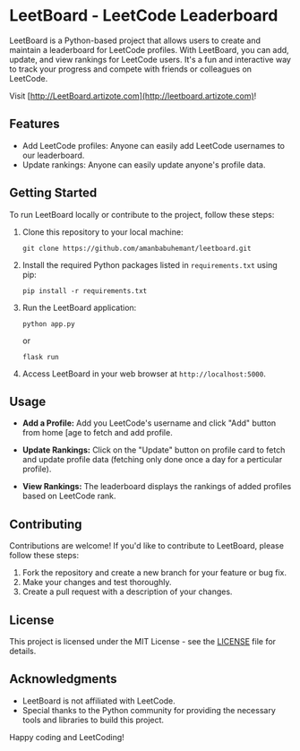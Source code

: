 # LeetBoard - LeetCode Leaderboard

LeetBoard is a Python-based project that allows users to create and maintain a leaderboard for LeetCode profiles. With LeetBoard, you can add, update, and view rankings for LeetCode users. It's a fun and interactive way to track your progress and compete with friends or colleagues on LeetCode.

Visit [http://LeetBoard.artizote.com](http://leetboard.artizote.com)!

## Features

- Add LeetCode profiles: Anyone can easily add LeetCode usernames to our leaderboard.
- Update rankings: Anyone can easily update anyone's profile data.

## Getting Started

To run LeetBoard locally or contribute to the project, follow these steps:

1. Clone this repository to your local machine:

   ```shell
   git clone https://github.com/amanbabuhemant/leetboard.git
   ```

2. Install the required Python packages listed in `requirements.txt` using pip:

   ```shell
   pip install -r requirements.txt
   ```

3. Run the LeetBoard application:

   ```shell
   python app.py
   ```
   or
   ```shell
   flask run
   ```

4. Access LeetBoard in your web browser at `http://localhost:5000`.

## Usage

- **Add a Profile:** Add you LeetCode's username and click "Add" button from home [age to fetch and add profile.

- **Update Rankings:** Click on the "Update" button on profile card to fetch and update profile data (fetching only done once a day for a perticular profile).

- **View Rankings:** The leaderboard displays the rankings of added profiles based on LeetCode rank.

## Contributing

Contributions are welcome! If you'd like to contribute to LeetBoard, please follow these steps:

1. Fork the repository and create a new branch for your feature or bug fix.
2. Make your changes and test thoroughly.
3. Create a pull request with a description of your changes.

## License

This project is licensed under the MIT License - see the [LICENSE](LICENSE) file for details.

## Acknowledgments

- LeetBoard is not affiliated with LeetCode.
- Special thanks to the Python community for providing the necessary tools and libraries to build this project.

Happy coding and LeetCoding!
